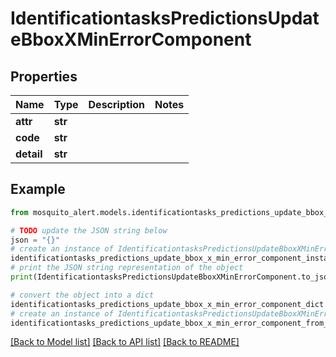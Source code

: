 # IdentificationtasksPredictionsUpdateBboxXMinErrorComponent


## Properties

Name | Type | Description | Notes
------------ | ------------- | ------------- | -------------
**attr** | **str** |  | 
**code** | **str** |  | 
**detail** | **str** |  | 

## Example

```python
from mosquito_alert.models.identificationtasks_predictions_update_bbox_x_min_error_component import IdentificationtasksPredictionsUpdateBboxXMinErrorComponent

# TODO update the JSON string below
json = "{}"
# create an instance of IdentificationtasksPredictionsUpdateBboxXMinErrorComponent from a JSON string
identificationtasks_predictions_update_bbox_x_min_error_component_instance = IdentificationtasksPredictionsUpdateBboxXMinErrorComponent.from_json(json)
# print the JSON string representation of the object
print(IdentificationtasksPredictionsUpdateBboxXMinErrorComponent.to_json())

# convert the object into a dict
identificationtasks_predictions_update_bbox_x_min_error_component_dict = identificationtasks_predictions_update_bbox_x_min_error_component_instance.to_dict()
# create an instance of IdentificationtasksPredictionsUpdateBboxXMinErrorComponent from a dict
identificationtasks_predictions_update_bbox_x_min_error_component_from_dict = IdentificationtasksPredictionsUpdateBboxXMinErrorComponent.from_dict(identificationtasks_predictions_update_bbox_x_min_error_component_dict)
```
[[Back to Model list]](../README.md#documentation-for-models) [[Back to API list]](../README.md#documentation-for-api-endpoints) [[Back to README]](../README.md)


